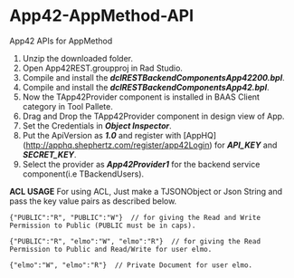 App42-AppMethod-API
===================

App42 APIs for AppMethod

1. Unzip the downloaded folder.
2. Open App42REST.groupproj in Rad Studio.
3. Compile and install the ___dclRESTBackendComponentsApp42200.bpl___.
4. Compile and install the ___dclRESTBackendComponentsApp42.bpl___.
5. Now the TApp42Provider component is installed in BAAS Client category in Tool Pallete.
6. Drag and Drop the TApp42Provider component in design view of App.
8. Set the Credentials in ___Object Inspector___.
7. Put the ApiVersion as ___1.0___ and register with [AppHQ] (http://apphq.shephertz.com/register/app42Login) for ___API_KEY___ and ___SECRET_KEY___.
8. Select the provider as ___App42Provider1___ for the backend service component(i.e TBackendUsers).


**ACL USAGE**
For using ACL, Just make a TJSONObject or Json String and pass the key value pairs as described below. 
```
{"PUBLIC":"R", "PUBLIC":"W"}  // for giving the Read and Write Permission to Public (PUBLIC must be in caps).

{"PUBLIC":"R", "elmo":"W", "elmo":"R"}  // for giving the Read Permission to Public and Read/Write for user elmo.

{"elmo":"W", "elmo":"R"}  // Private Document for user elmo.
```

